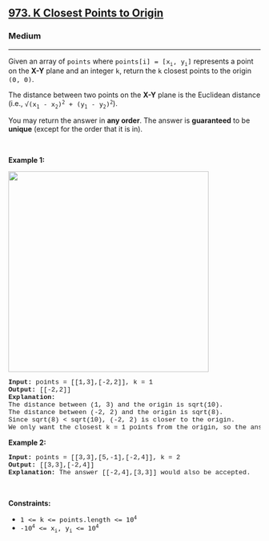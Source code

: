 <h2><a href="https://leetcode.com/problems/k-closest-points-to-origin/">973. K Closest Points to Origin</a></h2><h3>Medium</h3><hr><div speechify-initial-font-family="-apple-system, &quot;system-ui&quot;, &quot;Segoe UI&quot;, &quot;PingFang SC&quot;, &quot;Hiragino Sans GB&quot;, &quot;Microsoft YaHei&quot;, &quot;Helvetica Neue&quot;, Helvetica, Arial, sans-serif, &quot;Apple Color Emoji&quot;, &quot;Segoe UI Emoji&quot;, &quot;Segoe UI Symbol&quot;" speechify-initial-font-size="14px" style="font-family: -apple-system, &quot;system-ui&quot;, &quot;Segoe UI&quot;, &quot;PingFang SC&quot;, &quot;Hiragino Sans GB&quot;, &quot;Microsoft YaHei&quot;, &quot;Helvetica Neue&quot;, Helvetica, Arial, sans-serif, &quot;Apple Color Emoji&quot;, &quot;Segoe UI Emoji&quot;, &quot;Segoe UI Symbol&quot;; font-size: 14px;"><p speechify-initial-font-family="-apple-system, &quot;system-ui&quot;, &quot;Segoe UI&quot;, &quot;PingFang SC&quot;, &quot;Hiragino Sans GB&quot;, &quot;Microsoft YaHei&quot;, &quot;Helvetica Neue&quot;, Helvetica, Arial, sans-serif, &quot;Apple Color Emoji&quot;, &quot;Segoe UI Emoji&quot;, &quot;Segoe UI Symbol&quot;" speechify-initial-font-size="14px" style="font-family: -apple-system, &quot;system-ui&quot;, &quot;Segoe UI&quot;, &quot;PingFang SC&quot;, &quot;Hiragino Sans GB&quot;, &quot;Microsoft YaHei&quot;, &quot;Helvetica Neue&quot;, Helvetica, Arial, sans-serif, &quot;Apple Color Emoji&quot;, &quot;Segoe UI Emoji&quot;, &quot;Segoe UI Symbol&quot;; font-size: 14px;">Given an array of <code speechify-initial-font-family="monospace" speechify-initial-font-size="13px" style="font-family: monospace; font-size: 13px;">points</code> where <code speechify-initial-font-family="monospace" speechify-initial-font-size="13px" style="font-family: monospace; font-size: 13px;">points[i] = [x<sub speechify-initial-font-family="monospace" speechify-initial-font-size="9.75px" style="font-family: monospace; font-size: 9.75px;">i</sub>, y<sub speechify-initial-font-family="monospace" speechify-initial-font-size="9.75px" style="font-family: monospace; font-size: 9.75px;">i</sub>]</code> represents a point on the <strong speechify-initial-font-family="-apple-system, &quot;system-ui&quot;, &quot;Segoe UI&quot;, &quot;PingFang SC&quot;, &quot;Hiragino Sans GB&quot;, &quot;Microsoft YaHei&quot;, &quot;Helvetica Neue&quot;, Helvetica, Arial, sans-serif, &quot;Apple Color Emoji&quot;, &quot;Segoe UI Emoji&quot;, &quot;Segoe UI Symbol&quot;" speechify-initial-font-size="14px" style="font-family: -apple-system, &quot;system-ui&quot;, &quot;Segoe UI&quot;, &quot;PingFang SC&quot;, &quot;Hiragino Sans GB&quot;, &quot;Microsoft YaHei&quot;, &quot;Helvetica Neue&quot;, Helvetica, Arial, sans-serif, &quot;Apple Color Emoji&quot;, &quot;Segoe UI Emoji&quot;, &quot;Segoe UI Symbol&quot;; font-size: 14px;">X-Y</strong> plane and an integer <code speechify-initial-font-family="monospace" speechify-initial-font-size="13px" style="font-family: monospace; font-size: 13px;">k</code>, return the <code speechify-initial-font-family="monospace" speechify-initial-font-size="13px" style="font-family: monospace; font-size: 13px;">k</code> closest points to the origin <code speechify-initial-font-family="monospace" speechify-initial-font-size="13px" style="font-family: monospace; font-size: 13px;">(0, 0)</code>.</p>

<p speechify-initial-font-family="-apple-system, &quot;system-ui&quot;, &quot;Segoe UI&quot;, &quot;PingFang SC&quot;, &quot;Hiragino Sans GB&quot;, &quot;Microsoft YaHei&quot;, &quot;Helvetica Neue&quot;, Helvetica, Arial, sans-serif, &quot;Apple Color Emoji&quot;, &quot;Segoe UI Emoji&quot;, &quot;Segoe UI Symbol&quot;" speechify-initial-font-size="14px" style="font-family: -apple-system, &quot;system-ui&quot;, &quot;Segoe UI&quot;, &quot;PingFang SC&quot;, &quot;Hiragino Sans GB&quot;, &quot;Microsoft YaHei&quot;, &quot;Helvetica Neue&quot;, Helvetica, Arial, sans-serif, &quot;Apple Color Emoji&quot;, &quot;Segoe UI Emoji&quot;, &quot;Segoe UI Symbol&quot;; font-size: 14px;">The distance between two points on the <strong speechify-initial-font-family="-apple-system, &quot;system-ui&quot;, &quot;Segoe UI&quot;, &quot;PingFang SC&quot;, &quot;Hiragino Sans GB&quot;, &quot;Microsoft YaHei&quot;, &quot;Helvetica Neue&quot;, Helvetica, Arial, sans-serif, &quot;Apple Color Emoji&quot;, &quot;Segoe UI Emoji&quot;, &quot;Segoe UI Symbol&quot;" speechify-initial-font-size="14px" style="font-family: -apple-system, &quot;system-ui&quot;, &quot;Segoe UI&quot;, &quot;PingFang SC&quot;, &quot;Hiragino Sans GB&quot;, &quot;Microsoft YaHei&quot;, &quot;Helvetica Neue&quot;, Helvetica, Arial, sans-serif, &quot;Apple Color Emoji&quot;, &quot;Segoe UI Emoji&quot;, &quot;Segoe UI Symbol&quot;; font-size: 14px;">X-Y</strong> plane is the Euclidean distance (i.e., <code speechify-initial-font-family="monospace" speechify-initial-font-size="13px" style="font-family: monospace; font-size: 13px;">√(x<sub speechify-initial-font-family="monospace" speechify-initial-font-size="9.75px" style="font-family: monospace; font-size: 9.75px;">1</sub> - x<sub speechify-initial-font-family="monospace" speechify-initial-font-size="9.75px" style="font-family: monospace; font-size: 9.75px;">2</sub>)<sup speechify-initial-font-family="monospace" speechify-initial-font-size="9.75px" style="font-family: monospace; font-size: 9.75px;">2</sup> + (y<sub speechify-initial-font-family="monospace" speechify-initial-font-size="9.75px" style="font-family: monospace; font-size: 9.75px;">1</sub> - y<sub speechify-initial-font-family="monospace" speechify-initial-font-size="9.75px" style="font-family: monospace; font-size: 9.75px;">2</sub>)<sup speechify-initial-font-family="monospace" speechify-initial-font-size="9.75px" style="font-family: monospace; font-size: 9.75px;">2</sup></code>).</p>

<p speechify-initial-font-family="-apple-system, &quot;system-ui&quot;, &quot;Segoe UI&quot;, &quot;PingFang SC&quot;, &quot;Hiragino Sans GB&quot;, &quot;Microsoft YaHei&quot;, &quot;Helvetica Neue&quot;, Helvetica, Arial, sans-serif, &quot;Apple Color Emoji&quot;, &quot;Segoe UI Emoji&quot;, &quot;Segoe UI Symbol&quot;" speechify-initial-font-size="14px" style="font-family: -apple-system, &quot;system-ui&quot;, &quot;Segoe UI&quot;, &quot;PingFang SC&quot;, &quot;Hiragino Sans GB&quot;, &quot;Microsoft YaHei&quot;, &quot;Helvetica Neue&quot;, Helvetica, Arial, sans-serif, &quot;Apple Color Emoji&quot;, &quot;Segoe UI Emoji&quot;, &quot;Segoe UI Symbol&quot;; font-size: 14px;">You may return the answer in <strong speechify-initial-font-family="-apple-system, &quot;system-ui&quot;, &quot;Segoe UI&quot;, &quot;PingFang SC&quot;, &quot;Hiragino Sans GB&quot;, &quot;Microsoft YaHei&quot;, &quot;Helvetica Neue&quot;, Helvetica, Arial, sans-serif, &quot;Apple Color Emoji&quot;, &quot;Segoe UI Emoji&quot;, &quot;Segoe UI Symbol&quot;" speechify-initial-font-size="14px" style="font-family: -apple-system, &quot;system-ui&quot;, &quot;Segoe UI&quot;, &quot;PingFang SC&quot;, &quot;Hiragino Sans GB&quot;, &quot;Microsoft YaHei&quot;, &quot;Helvetica Neue&quot;, Helvetica, Arial, sans-serif, &quot;Apple Color Emoji&quot;, &quot;Segoe UI Emoji&quot;, &quot;Segoe UI Symbol&quot;; font-size: 14px;">any order</strong>. The answer is <strong speechify-initial-font-family="-apple-system, &quot;system-ui&quot;, &quot;Segoe UI&quot;, &quot;PingFang SC&quot;, &quot;Hiragino Sans GB&quot;, &quot;Microsoft YaHei&quot;, &quot;Helvetica Neue&quot;, Helvetica, Arial, sans-serif, &quot;Apple Color Emoji&quot;, &quot;Segoe UI Emoji&quot;, &quot;Segoe UI Symbol&quot;" speechify-initial-font-size="14px" style="font-family: -apple-system, &quot;system-ui&quot;, &quot;Segoe UI&quot;, &quot;PingFang SC&quot;, &quot;Hiragino Sans GB&quot;, &quot;Microsoft YaHei&quot;, &quot;Helvetica Neue&quot;, Helvetica, Arial, sans-serif, &quot;Apple Color Emoji&quot;, &quot;Segoe UI Emoji&quot;, &quot;Segoe UI Symbol&quot;; font-size: 14px;">guaranteed</strong> to be <strong speechify-initial-font-family="-apple-system, &quot;system-ui&quot;, &quot;Segoe UI&quot;, &quot;PingFang SC&quot;, &quot;Hiragino Sans GB&quot;, &quot;Microsoft YaHei&quot;, &quot;Helvetica Neue&quot;, Helvetica, Arial, sans-serif, &quot;Apple Color Emoji&quot;, &quot;Segoe UI Emoji&quot;, &quot;Segoe UI Symbol&quot;" speechify-initial-font-size="14px" style="font-family: -apple-system, &quot;system-ui&quot;, &quot;Segoe UI&quot;, &quot;PingFang SC&quot;, &quot;Hiragino Sans GB&quot;, &quot;Microsoft YaHei&quot;, &quot;Helvetica Neue&quot;, Helvetica, Arial, sans-serif, &quot;Apple Color Emoji&quot;, &quot;Segoe UI Emoji&quot;, &quot;Segoe UI Symbol&quot;; font-size: 14px;">unique</strong> (except for the order that it is in).</p>

<p speechify-initial-font-family="-apple-system, &quot;system-ui&quot;, &quot;Segoe UI&quot;, &quot;PingFang SC&quot;, &quot;Hiragino Sans GB&quot;, &quot;Microsoft YaHei&quot;, &quot;Helvetica Neue&quot;, Helvetica, Arial, sans-serif, &quot;Apple Color Emoji&quot;, &quot;Segoe UI Emoji&quot;, &quot;Segoe UI Symbol&quot;" speechify-initial-font-size="14px" style="font-family: -apple-system, &quot;system-ui&quot;, &quot;Segoe UI&quot;, &quot;PingFang SC&quot;, &quot;Hiragino Sans GB&quot;, &quot;Microsoft YaHei&quot;, &quot;Helvetica Neue&quot;, Helvetica, Arial, sans-serif, &quot;Apple Color Emoji&quot;, &quot;Segoe UI Emoji&quot;, &quot;Segoe UI Symbol&quot;; font-size: 14px;">&nbsp;</p>
<p speechify-initial-font-family="-apple-system, &quot;system-ui&quot;, &quot;Segoe UI&quot;, &quot;PingFang SC&quot;, &quot;Hiragino Sans GB&quot;, &quot;Microsoft YaHei&quot;, &quot;Helvetica Neue&quot;, Helvetica, Arial, sans-serif, &quot;Apple Color Emoji&quot;, &quot;Segoe UI Emoji&quot;, &quot;Segoe UI Symbol&quot;" speechify-initial-font-size="14px" style="font-family: -apple-system, &quot;system-ui&quot;, &quot;Segoe UI&quot;, &quot;PingFang SC&quot;, &quot;Hiragino Sans GB&quot;, &quot;Microsoft YaHei&quot;, &quot;Helvetica Neue&quot;, Helvetica, Arial, sans-serif, &quot;Apple Color Emoji&quot;, &quot;Segoe UI Emoji&quot;, &quot;Segoe UI Symbol&quot;; font-size: 14px;"><strong class="example" speechify-initial-font-family="-apple-system, &quot;system-ui&quot;, &quot;Segoe UI&quot;, &quot;PingFang SC&quot;, &quot;Hiragino Sans GB&quot;, &quot;Microsoft YaHei&quot;, &quot;Helvetica Neue&quot;, Helvetica, Arial, sans-serif, &quot;Apple Color Emoji&quot;, &quot;Segoe UI Emoji&quot;, &quot;Segoe UI Symbol&quot;" speechify-initial-font-size="14px" style="font-family: -apple-system, &quot;system-ui&quot;, &quot;Segoe UI&quot;, &quot;PingFang SC&quot;, &quot;Hiragino Sans GB&quot;, &quot;Microsoft YaHei&quot;, &quot;Helvetica Neue&quot;, Helvetica, Arial, sans-serif, &quot;Apple Color Emoji&quot;, &quot;Segoe UI Emoji&quot;, &quot;Segoe UI Symbol&quot;; font-size: 14px;">Example 1:</strong></p>
<img alt="" src="https://assets.leetcode.com/uploads/2021/03/03/closestplane1.jpg" style="width: 400px; height: 400px; font-family: -apple-system, &quot;system-ui&quot;, &quot;Segoe UI&quot;, &quot;PingFang SC&quot;, &quot;Hiragino Sans GB&quot;, &quot;Microsoft YaHei&quot;, &quot;Helvetica Neue&quot;, Helvetica, Arial, sans-serif, &quot;Apple Color Emoji&quot;, &quot;Segoe UI Emoji&quot;, &quot;Segoe UI Symbol&quot;; font-size: 14px;" speechify-initial-font-family="-apple-system, &quot;system-ui&quot;, &quot;Segoe UI&quot;, &quot;PingFang SC&quot;, &quot;Hiragino Sans GB&quot;, &quot;Microsoft YaHei&quot;, &quot;Helvetica Neue&quot;, Helvetica, Arial, sans-serif, &quot;Apple Color Emoji&quot;, &quot;Segoe UI Emoji&quot;, &quot;Segoe UI Symbol&quot;" speechify-initial-font-size="14px">
<pre speechify-initial-font-family="SFMono-Regular, Consolas, &quot;Liberation Mono&quot;, Menlo, Courier, monospace" speechify-initial-font-size="13px" style="font-family: SFMono-Regular, Consolas, &quot;Liberation Mono&quot;, Menlo, Courier, monospace; font-size: 13px;"><strong speechify-initial-font-family="SFMono-Regular, Consolas, &quot;Liberation Mono&quot;, Menlo, Courier, monospace" speechify-initial-font-size="13px" style="font-family: SFMono-Regular, Consolas, &quot;Liberation Mono&quot;, Menlo, Courier, monospace; font-size: 13px;">Input:</strong> points = [[1,3],[-2,2]], k = 1
<strong speechify-initial-font-family="SFMono-Regular, Consolas, &quot;Liberation Mono&quot;, Menlo, Courier, monospace" speechify-initial-font-size="13px" style="font-family: SFMono-Regular, Consolas, &quot;Liberation Mono&quot;, Menlo, Courier, monospace; font-size: 13px;">Output:</strong> [[-2,2]]
<strong speechify-initial-font-family="SFMono-Regular, Consolas, &quot;Liberation Mono&quot;, Menlo, Courier, monospace" speechify-initial-font-size="13px" style="font-family: SFMono-Regular, Consolas, &quot;Liberation Mono&quot;, Menlo, Courier, monospace; font-size: 13px;">Explanation:</strong>
The distance between (1, 3) and the origin is sqrt(10).
The distance between (-2, 2) and the origin is sqrt(8).
Since sqrt(8) &lt; sqrt(10), (-2, 2) is closer to the origin.
We only want the closest k = 1 points from the origin, so the answer is just [[-2,2]].
</pre>

<p speechify-initial-font-family="-apple-system, &quot;system-ui&quot;, &quot;Segoe UI&quot;, &quot;PingFang SC&quot;, &quot;Hiragino Sans GB&quot;, &quot;Microsoft YaHei&quot;, &quot;Helvetica Neue&quot;, Helvetica, Arial, sans-serif, &quot;Apple Color Emoji&quot;, &quot;Segoe UI Emoji&quot;, &quot;Segoe UI Symbol&quot;" speechify-initial-font-size="14px" style="font-family: -apple-system, &quot;system-ui&quot;, &quot;Segoe UI&quot;, &quot;PingFang SC&quot;, &quot;Hiragino Sans GB&quot;, &quot;Microsoft YaHei&quot;, &quot;Helvetica Neue&quot;, Helvetica, Arial, sans-serif, &quot;Apple Color Emoji&quot;, &quot;Segoe UI Emoji&quot;, &quot;Segoe UI Symbol&quot;; font-size: 14px;"><strong class="example" speechify-initial-font-family="-apple-system, &quot;system-ui&quot;, &quot;Segoe UI&quot;, &quot;PingFang SC&quot;, &quot;Hiragino Sans GB&quot;, &quot;Microsoft YaHei&quot;, &quot;Helvetica Neue&quot;, Helvetica, Arial, sans-serif, &quot;Apple Color Emoji&quot;, &quot;Segoe UI Emoji&quot;, &quot;Segoe UI Symbol&quot;" speechify-initial-font-size="14px" style="font-family: -apple-system, &quot;system-ui&quot;, &quot;Segoe UI&quot;, &quot;PingFang SC&quot;, &quot;Hiragino Sans GB&quot;, &quot;Microsoft YaHei&quot;, &quot;Helvetica Neue&quot;, Helvetica, Arial, sans-serif, &quot;Apple Color Emoji&quot;, &quot;Segoe UI Emoji&quot;, &quot;Segoe UI Symbol&quot;; font-size: 14px;">Example 2:</strong></p>

<pre speechify-initial-font-family="SFMono-Regular, Consolas, &quot;Liberation Mono&quot;, Menlo, Courier, monospace" speechify-initial-font-size="13px" style="font-family: SFMono-Regular, Consolas, &quot;Liberation Mono&quot;, Menlo, Courier, monospace; font-size: 13px;"><strong speechify-initial-font-family="SFMono-Regular, Consolas, &quot;Liberation Mono&quot;, Menlo, Courier, monospace" speechify-initial-font-size="13px" style="font-family: SFMono-Regular, Consolas, &quot;Liberation Mono&quot;, Menlo, Courier, monospace; font-size: 13px;">Input:</strong> points = [[3,3],[5,-1],[-2,4]], k = 2
<strong speechify-initial-font-family="SFMono-Regular, Consolas, &quot;Liberation Mono&quot;, Menlo, Courier, monospace" speechify-initial-font-size="13px" style="font-family: SFMono-Regular, Consolas, &quot;Liberation Mono&quot;, Menlo, Courier, monospace; font-size: 13px;">Output:</strong> [[3,3],[-2,4]]
<strong speechify-initial-font-family="SFMono-Regular, Consolas, &quot;Liberation Mono&quot;, Menlo, Courier, monospace" speechify-initial-font-size="13px" style="font-family: SFMono-Regular, Consolas, &quot;Liberation Mono&quot;, Menlo, Courier, monospace; font-size: 13px;">Explanation:</strong> The answer [[-2,4],[3,3]] would also be accepted.
</pre>

<p speechify-initial-font-family="-apple-system, &quot;system-ui&quot;, &quot;Segoe UI&quot;, &quot;PingFang SC&quot;, &quot;Hiragino Sans GB&quot;, &quot;Microsoft YaHei&quot;, &quot;Helvetica Neue&quot;, Helvetica, Arial, sans-serif, &quot;Apple Color Emoji&quot;, &quot;Segoe UI Emoji&quot;, &quot;Segoe UI Symbol&quot;" speechify-initial-font-size="14px" style="font-family: -apple-system, &quot;system-ui&quot;, &quot;Segoe UI&quot;, &quot;PingFang SC&quot;, &quot;Hiragino Sans GB&quot;, &quot;Microsoft YaHei&quot;, &quot;Helvetica Neue&quot;, Helvetica, Arial, sans-serif, &quot;Apple Color Emoji&quot;, &quot;Segoe UI Emoji&quot;, &quot;Segoe UI Symbol&quot;; font-size: 14px;">&nbsp;</p>
<p speechify-initial-font-family="-apple-system, &quot;system-ui&quot;, &quot;Segoe UI&quot;, &quot;PingFang SC&quot;, &quot;Hiragino Sans GB&quot;, &quot;Microsoft YaHei&quot;, &quot;Helvetica Neue&quot;, Helvetica, Arial, sans-serif, &quot;Apple Color Emoji&quot;, &quot;Segoe UI Emoji&quot;, &quot;Segoe UI Symbol&quot;" speechify-initial-font-size="14px" style="font-family: -apple-system, &quot;system-ui&quot;, &quot;Segoe UI&quot;, &quot;PingFang SC&quot;, &quot;Hiragino Sans GB&quot;, &quot;Microsoft YaHei&quot;, &quot;Helvetica Neue&quot;, Helvetica, Arial, sans-serif, &quot;Apple Color Emoji&quot;, &quot;Segoe UI Emoji&quot;, &quot;Segoe UI Symbol&quot;; font-size: 14px;"><strong speechify-initial-font-family="-apple-system, &quot;system-ui&quot;, &quot;Segoe UI&quot;, &quot;PingFang SC&quot;, &quot;Hiragino Sans GB&quot;, &quot;Microsoft YaHei&quot;, &quot;Helvetica Neue&quot;, Helvetica, Arial, sans-serif, &quot;Apple Color Emoji&quot;, &quot;Segoe UI Emoji&quot;, &quot;Segoe UI Symbol&quot;" speechify-initial-font-size="14px" style="font-family: -apple-system, &quot;system-ui&quot;, &quot;Segoe UI&quot;, &quot;PingFang SC&quot;, &quot;Hiragino Sans GB&quot;, &quot;Microsoft YaHei&quot;, &quot;Helvetica Neue&quot;, Helvetica, Arial, sans-serif, &quot;Apple Color Emoji&quot;, &quot;Segoe UI Emoji&quot;, &quot;Segoe UI Symbol&quot;; font-size: 14px;">Constraints:</strong></p>

<ul speechify-initial-font-family="-apple-system, &quot;system-ui&quot;, &quot;Segoe UI&quot;, &quot;PingFang SC&quot;, &quot;Hiragino Sans GB&quot;, &quot;Microsoft YaHei&quot;, &quot;Helvetica Neue&quot;, Helvetica, Arial, sans-serif, &quot;Apple Color Emoji&quot;, &quot;Segoe UI Emoji&quot;, &quot;Segoe UI Symbol&quot;" speechify-initial-font-size="14px" style="font-family: -apple-system, &quot;system-ui&quot;, &quot;Segoe UI&quot;, &quot;PingFang SC&quot;, &quot;Hiragino Sans GB&quot;, &quot;Microsoft YaHei&quot;, &quot;Helvetica Neue&quot;, Helvetica, Arial, sans-serif, &quot;Apple Color Emoji&quot;, &quot;Segoe UI Emoji&quot;, &quot;Segoe UI Symbol&quot;; font-size: 14px;">
	<li speechify-initial-font-family="-apple-system, &quot;system-ui&quot;, &quot;Segoe UI&quot;, &quot;PingFang SC&quot;, &quot;Hiragino Sans GB&quot;, &quot;Microsoft YaHei&quot;, &quot;Helvetica Neue&quot;, Helvetica, Arial, sans-serif, &quot;Apple Color Emoji&quot;, &quot;Segoe UI Emoji&quot;, &quot;Segoe UI Symbol&quot;" speechify-initial-font-size="14px" style="font-family: -apple-system, &quot;system-ui&quot;, &quot;Segoe UI&quot;, &quot;PingFang SC&quot;, &quot;Hiragino Sans GB&quot;, &quot;Microsoft YaHei&quot;, &quot;Helvetica Neue&quot;, Helvetica, Arial, sans-serif, &quot;Apple Color Emoji&quot;, &quot;Segoe UI Emoji&quot;, &quot;Segoe UI Symbol&quot;; font-size: 14px;"><code speechify-initial-font-family="monospace" speechify-initial-font-size="13px" style="font-family: monospace; font-size: 13px;">1 &lt;= k &lt;= points.length &lt;= 10<sup speechify-initial-font-family="monospace" speechify-initial-font-size="9.75px" style="font-family: monospace; font-size: 9.75px;">4</sup></code></li>
	<li speechify-initial-font-family="-apple-system, &quot;system-ui&quot;, &quot;Segoe UI&quot;, &quot;PingFang SC&quot;, &quot;Hiragino Sans GB&quot;, &quot;Microsoft YaHei&quot;, &quot;Helvetica Neue&quot;, Helvetica, Arial, sans-serif, &quot;Apple Color Emoji&quot;, &quot;Segoe UI Emoji&quot;, &quot;Segoe UI Symbol&quot;" speechify-initial-font-size="14px" style="font-family: -apple-system, &quot;system-ui&quot;, &quot;Segoe UI&quot;, &quot;PingFang SC&quot;, &quot;Hiragino Sans GB&quot;, &quot;Microsoft YaHei&quot;, &quot;Helvetica Neue&quot;, Helvetica, Arial, sans-serif, &quot;Apple Color Emoji&quot;, &quot;Segoe UI Emoji&quot;, &quot;Segoe UI Symbol&quot;; font-size: 14px;"><code speechify-initial-font-family="monospace" speechify-initial-font-size="13px" style="font-family: monospace; font-size: 13px;">-10<sup speechify-initial-font-family="monospace" speechify-initial-font-size="9.75px" style="font-family: monospace; font-size: 9.75px;">4</sup> &lt;= x<sub speechify-initial-font-family="monospace" speechify-initial-font-size="9.75px" style="font-family: monospace; font-size: 9.75px;">i</sub>, y<sub speechify-initial-font-family="monospace" speechify-initial-font-size="9.75px" style="font-family: monospace; font-size: 9.75px;">i</sub> &lt;= 10<sup speechify-initial-font-family="monospace" speechify-initial-font-size="9.75px" style="font-family: monospace; font-size: 9.75px;">4</sup></code></li>
</ul>
</div>